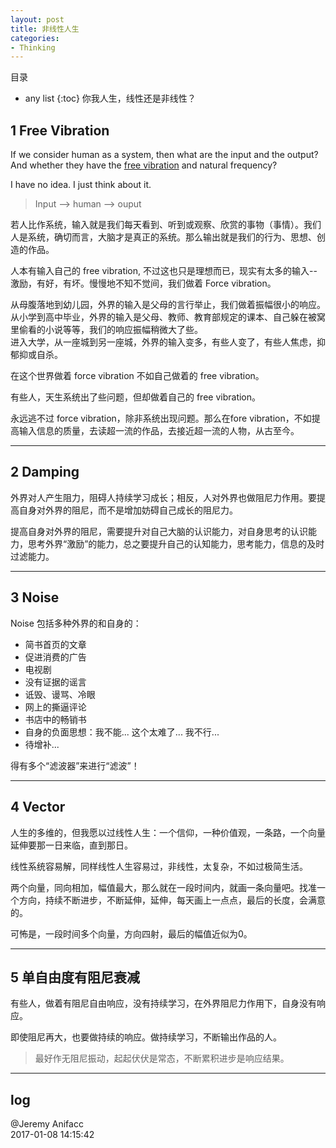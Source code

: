 ```yaml
---
layout: post
title: 非线性人生
categories:
- Thinking
---
```

目录 
* any list
{:toc}
你我人生，线性还是非线性？

## 1 Free Vibration

If we consider human as a system, then what are the input and the output? And whether they have the [free vibration](http://www.jianshu.com/p/95034fa03d6b) and natural frequency? 

I have no idea. I just think about it.

> Input --> human --> ouput

若人比作系统，输入就是我们每天看到、听到或观察、欣赏的事物（事情）。我们人是系统，确切而言，大脑才是真正的系统。那么输出就是我们的行为、思想、创造的作品。

人本有输入自己的 free vibration, 不过这也只是理想而已，现实有太多的输入--激励，有好，有坏。慢慢地不知不觉间，我们做着 Force vibration。

从母腹落地到幼儿园，外界的输入是父母的言行举止，我们做着振幅很小的响应。 
从小学到高中毕业，外界的输入是父母、教师、教育部规定的课本、自己躲在被窝里偷看的小说等等，我们的响应振幅稍微大了些。  
进入大学，从一座城到另一座城，外界的输入变多，有些人变了，有些人焦虑，抑郁抑或自杀。 

在这个世界做着 force vibration 不如自己做着的 free vibration。

有些人，天生系统出了些问题，但却做着自己的 free vibration。

永远逃不过 force vibration，除非系统出现问题。那么在fore vibration，不如提高输入信息的质量，去读超一流的作品，去接近超一流的人物，从古至今。

---

## 2 Damping

外界对人产生阻力，阻碍人持续学习成长；相反，人对外界也做阻尼力作用。要提高自身对外界的阻尼，而不是增加妨碍自己成长的阻尼力。

提高自身对外界的阻尼，需要提升对自己大脑的认识能力，对自身思考的认识能力，思考外界“激励”的能力，总之要提升自己的认知能力，思考能力，信息的及时过滤能力。

---

## 3 Noise

Noise 包括多种外界的和自身的：

- 简书首页的文章
- 促进消费的广告
- 电视剧
- 没有证据的谣言
- 诋毁、谩骂、冷眼
- 网上的撕逼评论
- 书店中的畅销书
- 自身的负面思想：我不能... 这个太难了... 我不行...
- 待增补...

得有多个“滤波器”来进行“滤波”！

---

## 4 Vector

人生的多维的，但我愿以过线性人生：一个信仰，一种价值观，一条路，一个向量延伸要那一日来临，直到那日。

线性系统容易解，同样线性人生容易过，非线性，太复杂，不如过极简生活。

两个向量，同向相加，幅值最大，那么就在一段时间内，就画一条向量吧。找准一个方向，持续不断进步，不断延伸，延伸，每天画上一点点，最后的长度，会满意的。

可怖是，一段时间多个向量，方向四射，最后的幅值近似为0。

---

## 5 单自由度有阻尼衰减

有些人，做着有阻尼自由响应，没有持续学习，在外界阻尼力作用下，自身没有响应。

即使阻尼再大，也要做持续的响应。做持续学习，不断输出作品的人。

> 最好作无阻尼振动，起起伏伏是常态，不断累积进步是响应结果。

---

## log

@Jeremy Anifacc   
2017-01-08 14:15:42  
